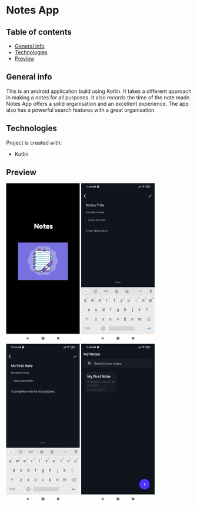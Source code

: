 <h1>Notes App</h1> 

## Table of contents
* [General info](#general-info)
* [Technologies](#technologies)
* [Preview](#preview)

## General info
This is an android application build using Kotlin. 
It takes a different approach in making a notes for all purposes. It also records the time of the note made. 
Notes App offers a solid organisation and an excellent experience. The app also has a powerful search features with a great organisation. 

	
## Technologies
Project is created with:
* Kotlin
	
## Preview

<p>
  <img src="one.jpg" width="200" title="hover text">
  
  <img src="two.jpg" width="200" title="hover text">
  
  <img src="three.jpg" width="200" title="hover text">
  
  <img src="four.jpg" width="200" title="hover text">
 
  
</p>
